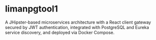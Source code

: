 # limanpgtool1
A JHipster-based microservices architecture with a React client gateway secured by JWT authentication, integrated with PostgreSQL and Eureka service discovery, and deployed via Docker Compose.
